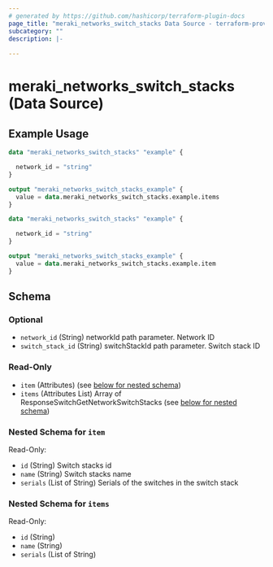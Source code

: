 ```yaml
---
# generated by https://github.com/hashicorp/terraform-plugin-docs
page_title: "meraki_networks_switch_stacks Data Source - terraform-provider-meraki"
subcategory: ""
description: |-
  
---
```


# meraki_networks_switch_stacks (Data Source)



## Example Usage

```terraform
data "meraki_networks_switch_stacks" "example" {

  network_id = "string"
}

output "meraki_networks_switch_stacks_example" {
  value = data.meraki_networks_switch_stacks.example.items
}

data "meraki_networks_switch_stacks" "example" {

  network_id = "string"
}

output "meraki_networks_switch_stacks_example" {
  value = data.meraki_networks_switch_stacks.example.item
}
```

<!-- schema generated by tfplugindocs -->
## Schema

### Optional

- `network_id` (String) networkId path parameter. Network ID
- `switch_stack_id` (String) switchStackId path parameter. Switch stack ID

### Read-Only

- `item` (Attributes) (see [below for nested schema](#nestedatt--item))
- `items` (Attributes List) Array of ResponseSwitchGetNetworkSwitchStacks (see [below for nested schema](#nestedatt--items))

<a id="nestedatt--item"></a>
### Nested Schema for `item`

Read-Only:

- `id` (String) Switch stacks id
- `name` (String) Switch stacks name
- `serials` (List of String) Serials of the switches in the switch stack


<a id="nestedatt--items"></a>
### Nested Schema for `items`

Read-Only:

- `id` (String)
- `name` (String)
- `serials` (List of String)
